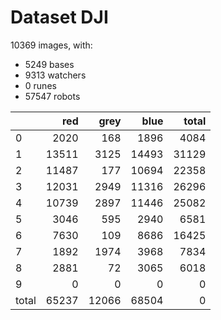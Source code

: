 # Dataset DJI

10369 images, with:

 - 5249 bases
 - 9313 watchers
 - 0 runes
 - 57547 robots

|       |   red |   grey |   blue |   total |
|:------|------:|-------:|-------:|--------:|
| 0     |  2020 |    168 |   1896 |    4084 |
| 1     | 13511 |   3125 |  14493 |   31129 |
| 2     | 11487 |    177 |  10694 |   22358 |
| 3     | 12031 |   2949 |  11316 |   26296 |
| 4     | 10739 |   2897 |  11446 |   25082 |
| 5     |  3046 |    595 |   2940 |    6581 |
| 6     |  7630 |    109 |   8686 |   16425 |
| 7     |  1892 |   1974 |   3968 |    7834 |
| 8     |  2881 |     72 |   3065 |    6018 |
| 9     |     0 |      0 |      0 |       0 |
| total | 65237 |  12066 |  68504 |       0 |

